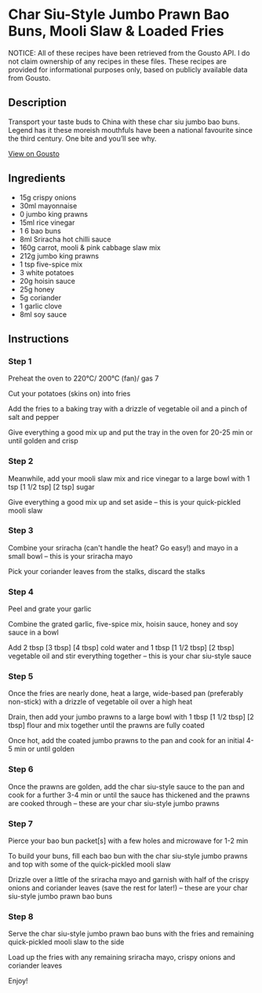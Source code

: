 # Char Siu-Style Jumbo Prawn Bao Buns, Mooli Slaw & Loaded Fries

NOTICE: All of these recipes have been retrieved from the Gousto API. I do not claim ownership of any recipes in these files. These recipes are provided for informational purposes only, based on publicly available data from Gousto.

## Description

Transport your taste buds to China with these char siu jumbo bao buns. Legend has it these moreish mouthfuls have been a national favourite since the third century. One bite and you’ll see why.

[View on Gousto](https://www.gousto.co.uk/recipes/cookbook/char-siu-style-jumbo-prawn-bao-buns-with-mooli-slaw-loaded-fries)

## Ingredients

- 15g crispy onions
- 30ml mayonnaise
- 0 jumbo king prawns
- 15ml rice vinegar
- 1 6 bao buns
- 8ml Sriracha hot chilli sauce
- 160g carrot, mooli & pink cabbage slaw mix
- 212g jumbo king prawns
- 1 tsp five-spice mix
- 3 white potatoes
- 20g hoisin sauce
- 25g honey
- 5g coriander
- 1 garlic clove
- 8ml soy sauce

## Instructions


### Step 1

Preheat the oven to 220°C/ 200°C (fan)/ gas 7

Cut your potatoes (skins on) into fries

Add the fries to a baking tray with a drizzle of vegetable oil and a pinch of salt and pepper

Give everything a good mix up and put the tray in the oven for 20-25 min or until golden and crisp


### Step 2

Meanwhile, add your mooli slaw mix and rice vinegar to a large bowl with 1 tsp <span class="text-purple">[1 1/2 tsp]</span> <span class="text-danger">[2 tsp]</span> sugar

Give everything a good mix up and set aside – this is your quick-pickled mooli slaw


### Step 3

Combine your sriracha (can't handle the heat? Go easy!) and mayo in a small bowl – this is your sriracha mayo

Pick your coriander leaves from the stalks, discard the stalks


### Step 4

Peel and grate your garlic

Combine the grated garlic, five-spice mix, hoisin sauce, honey and soy sauce in a bowl

Add 2 tbsp <span class="text-purple">[3 tbsp]</span> <span class="text-danger">[4 tbsp]</span> cold water and 1 tbsp<span class="text-danger"> <span class="text-purple">[1 1/2 tbsp] </span>[2 tbsp]</span> vegetable oil and stir everything together – this is your char siu-style sauce


### Step 5

Once the fries are nearly done, heat a large, wide-based pan (preferably non-stick) with a drizzle of vegetable oil over a high heat

Drain, then add your jumbo prawns to a large bowl with 1 tbsp <span class="text-purple">[1 1/2 tbsp] </span><span class="text-danger">[2 tbsp] </span>flour and mix together until the prawns are fully coated

Once hot, add the coated jumbo prawns to the pan and cook for an initial 4-5 min or until golden


### Step 6

Once the prawns are golden, add the char siu-style sauce to the pan and cook for a further 3-4 min or until the sauce has thickened and the prawns are cooked through – these are your char siu-style jumbo prawns


### Step 7

Pierce your bao bun packet[s] with a few holes and microwave for 1-2 min

To build your buns, fill each bao bun with the char siu-style jumbo prawns and top with some of the quick-pickled mooli slaw

Drizzle over a little of the sriracha mayo and garnish with half of the crispy onions and coriander leaves (save the rest for later!) – these are your char siu-style jumbo prawn bao buns

### Step 8

Serve the char siu-style jumbo prawn bao buns with the fries and remaining quick-pickled mooli slaw to the side

Load up the fries with any remaining sriracha mayo, crispy onions and coriander leaves

Enjoy!

